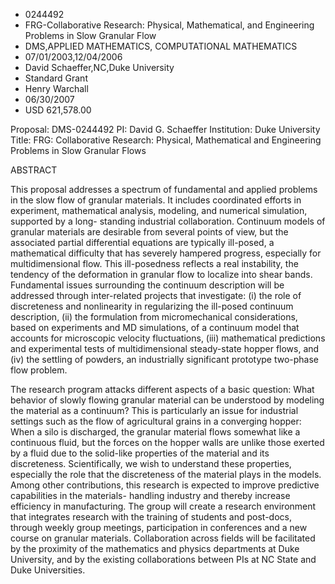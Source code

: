 
* 0244492
* FRG-Collaborative Research: Physical, Mathematical, and Engineering Problems in Slow Granular Flow
* DMS,APPLIED MATHEMATICS, COMPUTATIONAL MATHEMATICS
* 07/01/2003,12/04/2006
* David Schaeffer,NC,Duke University
* Standard Grant
* Henry Warchall
* 06/30/2007
* USD 621,578.00

Proposal: DMS-0244492 PI: David G. Schaeffer Institution: Duke University Title:
FRG: Collaborative Research: Physical, Mathematical and Engineering Problems in
Slow Granular Flows

ABSTRACT

This proposal addresses a spectrum of fundamental and applied problems in the
slow flow of granular materials. It includes coordinated efforts in experiment,
mathematical analysis, modeling, and numerical simulation, supported by a long-
standing industrial collaboration. Continuum models of granular materials are
desirable from several points of view, but the associated partial differential
equations are typically ill-posed, a mathematical difficulty that has severely
hampered progress, especially for multidimensional flow. This ill-posedness
reflects a real instability, the tendency of the deformation in granular flow to
localize into shear bands. Fundamental issues surrounding the continuum
description will be addressed through inter-related projects that investigate:
(i) the role of discreteness and nonlinearity in regularizing the ill-posed
continuum description, (ii) the formulation from micromechanical considerations,
based on experiments and MD simulations, of a continuum model that accounts for
microscopic velocity fluctuations, (iii) mathematical predictions and
experimental tests of multidimensional steady-state hopper flows, and (iv) the
settling of powders, an industrially significant prototype two-phase flow
problem.

The research program attacks different aspects of a basic question: What
behavior of slowly flowing granular material can be understood by modeling the
material as a continuum? This is particularly an issue for industrial settings
such as the flow of agricultural grains in a converging hopper: When a silo is
discharged, the granular material flows somewhat like a continuous fluid, but
the forces on the hopper walls are unlike those exerted by a fluid due to the
solid-like properties of the material and its discreteness. Scientifically, we
wish to understand these properties, especially the role that the discreteness
of the material plays in the models. Among other contributions, this research is
expected to improve predictive capabilities in the materials- handling industry
and thereby increase efficiency in manufacturing. The group will create a
research environment that integrates research with the training of students and
post-docs, through weekly group meetings, participation in conferences and a new
course on granular materials. Collaboration across fields will be facilitated by
the proximity of the mathematics and physics departments at Duke University, and
by the existing collaborations between PIs at NC State and Duke Universities.


